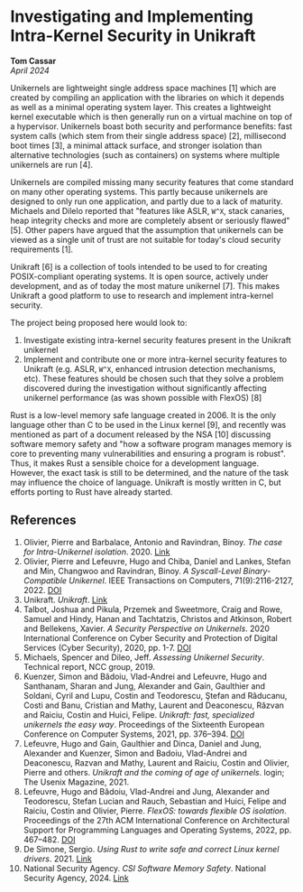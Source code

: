 # Investigating and Implementing Intra-Kernel Security in Unikraft
**Tom Cassar**  
*April 2024*

Unikernels are lightweight single address space machines [1] which are created by compiling an application with the libraries on which it depends as well as a minimal operating system layer. This creates a lightweight kernel executable which is then generally run on a virtual machine on top of a hypervisor. Unikernels boast both security and performance benefits: fast system calls (which stem from their single address space) [2], millisecond boot times [3], a minimal attack surface, and stronger isolation than alternative technologies (such as containers) on systems where multiple unikernels are run [4].

Unikernels are compiled missing many security features that come standard on many other operating systems. This partly because unikernels are designed to only run one application, and partly due to a lack of maturity. Michaels and Dilelo reported that "features like ASLR, `W^X`, stack canaries, heap integrity checks and more are completely absent or seriously flawed" [5]. Other papers have argued that the assumption that unikernels can be viewed as a single unit of trust are not suitable for today's cloud security requirements [1].

Unikraft [6] is a collection of tools intended to be used to for creating POSIX-compliant operating systems. It is open source, actively under development, and as of today the most mature unikernel [7]. This makes Unikraft a good platform to use to research and implement intra-kernel security.

The project being proposed here would look to:

1. Investigate existing intra-kernel security features present in the Unikraft unikernel
2. Implement and contribute one or more intra-kernel security features to Unikraft (e.g. ASLR, `W^X`, enhanced intrusion detection mechanisms, etc). These features should be chosen such that they solve a problem discovered during the investigation without significantly affecting unikernel performance (as was shown possible with FlexOS) [8]

Rust is a low-level memory safe language created in 2006. It is the only language other than C to be used in the Linux kernel [9], and recently was mentioned as part of a document released by the NSA [10] discussing software memory safety and "how a software program manages memory is core to preventing many vulnerabilities and ensuring a program is robust". Thus, it makes Rust a sensible choice for a development language. However, the exact task is still to be determined, and the nature of the task may influence the choice of language. Unikraft is mostly written in C, but efforts porting to Rust have already started.

## References

1. Olivier, Pierre and Barbalace, Antonio and Ravindran, Binoy. *The case for Intra-Unikernel isolation*. 2020. [Link](https://www.research.ed.ac.uk/en/publications/the-case-for-intra-unikernel-isolation)
2. Olivier, Pierre and Lefeuvre, Hugo and Chiba, Daniel and Lankes, Stefan and Min, Changwoo and Ravindran, Binoy. *A Syscall-Level Binary-Compatible Unikernel*. IEEE Transactions on Computers, 71(9):2116-2127, 2022. [DOI](https://doi.org/10.1109/TC.2021.3122896)
3. Unikraft. *Unikraft*. [Link](https://github.com/unikraft/)
4. Talbot, Joshua and Pikula, Przemek and Sweetmore, Craig and Rowe, Samuel and Hindy, Hanan and Tachtatzis, Christos and Atkinson, Robert and Bellekens, Xavier. *A Security Perspective on Unikernels*. 2020 International Conference on Cyber Security and Protection of Digital Services (Cyber Security), 2020, pp. 1-7. [DOI](https://doi.org/10.1109/CyberSecurity49315.2020.9138883)
5. Michaels, Spencer and Dileo, Jeff. *Assessing Unikernel Security*. Technical report, NCC group, 2019.
6. Kuenzer, Simon and Bădoiu, Vlad-Andrei and Lefeuvre, Hugo and Santhanam, Sharan and Jung, Alexander and Gain, Gaulthier and Soldani, Cyril and Lupu, Costin and Teodorescu, Ştefan and Răducanu, Costi and Banu, Cristian and Mathy, Laurent and Deaconescu, Răzvan and Raiciu, Costin and Huici, Felipe. *Unikraft: fast, specialized unikernels the easy way*. Proceedings of the Sixteenth European Conference on Computer Systems, 2021, pp. 376–394. [DOI](https://doi.org/10.1145/3447786.3456248)
7. Lefeuvre, Hugo and Gain, Gaulthier and Dinca, Daniel and Jung, Alexander and Kuenzer, Simon and Badoiu, Vlad-Andrei and Deaconescu, Razvan and Mathy, Laurent and Raiciu, Costin and Olivier, Pierre and others. *Unikraft and the coming of age of unikernels*. login; The Usenix Magazine, 2021.
8. Lefeuvre, Hugo and Bădoiu, Vlad-Andrei and Jung, Alexander and Teodorescu, Stefan Lucian and Rauch, Sebastian and Huici, Felipe and Raiciu, Costin and Olivier, Pierre. *FlexOS: towards flexible OS isolation*. Proceedings of the 27th ACM International Conference on Architectural Support for Programming Languages and Operating Systems, 2022, pp. 467–482. [DOI](https://doi.org/10.1145/3503222.3507759)
9. De Simone, Sergio. *Using Rust to write safe and correct Linux kernel drivers*. 2021. [Link](https://www.infoq.com/news/2021/04/rust-linux-kernel-development/)
10. National Security Agency. *CSI Software Memory Safety*. National Security Agency, 2024. [Link](https://www.nsa.gov/Press-Room/News-Highlights/Article/Article/3215760/nsa-releases-guidance-on-how-to-protect-against-software-memory-safety-issues/)
